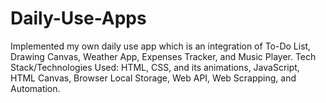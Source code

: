 # Daily-Use-Apps

Implemented my own daily use app which is an integration of To-Do List, Drawing Canvas, Weather App, Expenses Tracker, and Music Player.
Tech Stack/Technologies Used: HTML, CSS, and its animations, JavaScript, HTML Canvas, Browser Local Storage, Web API, Web Scrapping, and Automation.
